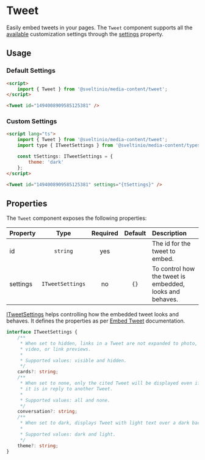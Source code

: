 # Tweet

Easily embed tweets in your pages. The `Tweet` component supports all the [available](https://developer.twitter.com/en/docs/twitter-for-websites/embedded-tweets/guides/embedded-tweet-parameter-reference) customization settings  through the [settings](#properties) property.

## Usage

### Default Settings

```html
<script>
    import { Tweet } from '@sveltinio/media-content/tweet';
</script>

<Tweet id="1494008909585125381" />
```

### Custom Settings

```html
<script lang="ts">
    import { Tweet } from '@sveltinio/media-content/tweet';
    import type { ITweetSettings } from '@sveltinio/media-content/types';

    const tSettings: ITweetSettings = {
        theme: 'dark'
    };
</script>

<Tweet id="1494008909585125381" settings="{tSettings}" />
```

## Properties

The `Tweet` component exposes the following properties:

| Property | Type             | Required | Default | Description                                              |
| :------- | :--------------: | :------: | :-----: | :------------------------------------------------------- |
| id       | `string`         |   yes    |         | The id for the tweet to embed.                           |
| settings | `ITweetSettings` |    no    |   `{}`  | To control how the tweet is embedded, looks and behaves. |

[ITweetSettings] helps controlling how the embedded tweet looks and behaves. It defines the properties as per [Embed Tweet] documentation.

```typescript
interface ITweetSettings {
    /**
     * When set to hidden, links in a Tweet are not expanded to photo,
     * video, or link previews.
     *
     * Supported values: visible and hidden.
     */
    cards?: string;
    /**
     * When set to none, only the cited Tweet will be displayed even if
     * it is in reply to another Tweet.
     *
     * Supported values: all and none.
     */
    conversation?: string;
    /**
     * When set to dark, displays Tweet with light text over a dark background.
     *
     * Supported values: dark and light.
     */
    theme?: string;
}
```

[ITweetSettings]: https://github.com/sveltinio/components-library/blob/18ede68676db0841baf0a122d20845f9ff3279b6/packages/media-content/src/lib/types.ts#L226-L247
[Embed Tweet]: https://developer.twitter.com/en/docs/twitter-for-websites/embedded-tweets/guides/embedded-tweet-parameter-reference
